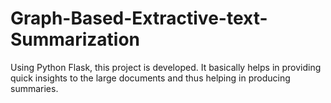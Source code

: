 # Graph-Based-Extractive-text-Summarization
Using Python Flask, this project is developed.
It basically helps in providing quick insights to the large documents and thus helping in producing summaries.
